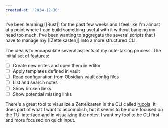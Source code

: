 ```yaml
---
created-at: "2024-12-30"
---
```


I've been learning [[Rust]] for the past few weeks and I feel like I'm almost at a point where I can build something useful with it without banging my head too much. I've been wanting to aggregate the several scripts that I have to manage my [[Zettelkasten]] into a more structured CLI.

The idea is to encapsulate several aspects of my note-taking process. The initial set of features:

- [ ] Create new notes and open them in editor
- [ ] Apply templates defined in vault
- [ ] Read configuration from Obsidian vault config files
- [ ] List and search notes
- [ ] Show broken links
- [ ] Show potential missing links

There's a great tool to visualize a Zettelkasten in the CLI called [rucola](https://github.com/Linus-Mussmaecher/rucola). It does part of what I want to accomplish, but it seems to be more focused on the TUI interface and in visualizing the notes. I want my tool to be CLI first and more focused on quick input.
